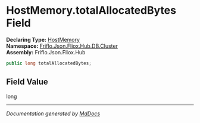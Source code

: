 ﻿<!--  
  <auto-generated>   
    The contents of this file were generated by a tool.  
    Changes to this file may be list if the file is regenerated  
  </auto-generated>   
-->

# HostMemory.totalAllocatedBytes Field

**Declaring Type:** [HostMemory](../index.md)  
**Namespace:** [Friflo.Json.Fliox.Hub.DB.Cluster](../../index.md)  
**Assembly:** Friflo.Json.Fliox.Hub

```csharp
public long totalAllocatedBytes;
```

## Field Value

long

___

*Documentation generated by [MdDocs](https://github.com/ap0llo/mddocs)*
